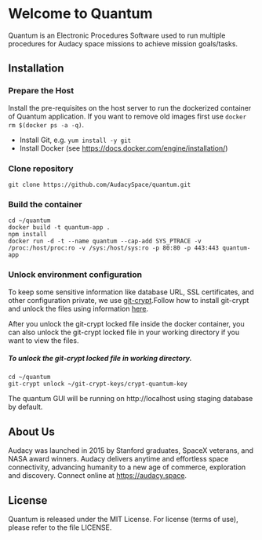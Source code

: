 # Welcome to Quantum

Quantum is an Electronic Procedures Software used to run multiple procedures for Audacy space missions to achieve mission goals/tasks.

## Installation

### Prepare the Host

Install the pre-requisites on the host server to run the dockerized container of Quantum application. If you want to remove old images first use `docker rm $(docker ps -a -q)`. 

* Install Git, e.g. `yum install -y git`
* Install Docker (see https://docs.docker.com/engine/installation/)

### Clone repository 

```
git clone https://github.com/AudacySpace/quantum.git
```

### Build the container

```
cd ~/quantum
docker build -t quantum-app .
npm install
docker run -d -t --name quantum --cap-add SYS_PTRACE -v /proc:/host/proc:ro -v /sys:/host/sys:ro -p 80:80 -p 443:443 quantum-app
```

### Unlock environment configuration

To keep some sensitive information like database URL, SSL certificates, and other configuration private, we use [git-crypt](https://www.agwa.name/projects/git-crypt/).Follow how to install git-crypt and unlock the files using information [here](https://apps.audacy.space:8443/display/SOFT/Encrypt+Github+files).

After you unlock the git-crypt locked file inside the docker container, you can also unlock the git-crypt locked file in your working directory if you want to view the files.

##### To unlock the git-crypt locked file in working directory.

```
cd ~/quantum
git-crypt unlock ~/git-crypt-keys/crypt-quantum-key
```

The quantum GUI will be running on http://localhost using staging database by default.

## About Us
Audacy was launched in 2015 by Stanford graduates, SpaceX veterans, and NASA award winners. Audacy delivers anytime and effortless space connectivity, advancing humanity to a new age of commerce, exploration and discovery. Connect online at https://audacy.space.

## License
Quantum is released under the MIT License. For license (terms of use), please refer to the file LICENSE.
